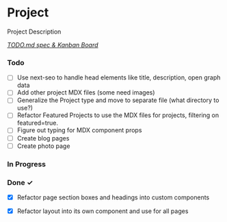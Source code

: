 # Project

Project Description

<em>[TODO.md spec & Kanban Board](https://bit.ly/3fCwKfM)</em>

### Todo

- [ ] Use next-seo to handle head elements like title, description, open graph data  
- [ ] Add other project MDX files (some need images)  
- [ ] Generalize the Project type and move to separate file (what directory to use?)  
- [ ] Refactor Featured Projects to use the MDX files for projects, filtering on featured=true.  
- [ ] Figure out typing for MDX component props  
- [ ] Create blog pages  
- [ ] Create photo page  

### In Progress


### Done ✓

- [x] Refactor page section boxes and headings into custom components  
- [x] Refactor layout into its own component and use for all pages  

